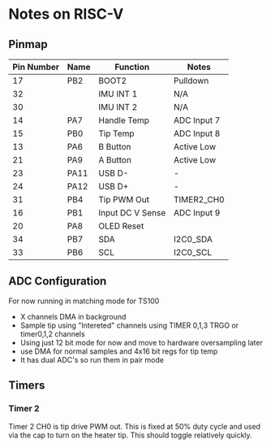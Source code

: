 # Notes on RISC-V

## Pinmap

| Pin Number | Name | Function         | Notes       |
| ---------- | ---- | ---------------- | ----------- |
| 17         | PB2  | BOOT2            | Pulldown    |
| 32         |      | IMU INT 1        | N/A         |
| 30         |      | IMU INT 2        | N/A         |
| 14         | PA7  | Handle Temp      | ADC Input 7 |
| 15         | PB0  | Tip Temp         | ADC Input 8 |
| 13         | PA6  | B Button         | Active Low  |
| 21         | PA9  | A Button         | Active Low  |
| 23         | PA11 | USB D-           | -           |
| 24         | PA12 | USB D+           | -           |
| 31         | PB4  | Tip PWM Out      | TIMER2_CH0  |
| 16         | PB1  | Input DC V Sense | ADC Input 9 |
| 20         | PA8  | OLED Reset       |             |
| 34         | PB7  | SDA              | I2C0_SDA    |
| 33         | PB6  | SCL              | I2C0_SCL    |

## ADC Configuration

For now running in matching mode for TS100

- X channels DMA in background
- Sample tip using "Intereted" channels using TIMER 0,1,3 TRGO or timer0,1,2 channels
- Using just 12 bit mode for now and move to hardware oversampling later
- use DMA for normal samples and 4x16 bit regs for tip temp
- It has dual ADC's so run them in pair mode

## Timers

### Timer 2

Timer 2 CH0 is tip drive PWM out.
This is fixed at 50% duty cycle and used via the cap to turn on the heater tip.
This should toggle relatively quickly.
